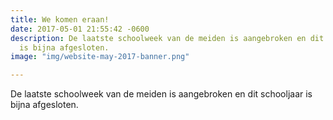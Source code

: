 ```yaml
---
title: We komen eraan!
date: 2017-05-01 21:55:42 -0600
description: De laatste schoolweek van de meiden is aangebroken en dit schooljaar
  is bijna afgesloten.
image: "img/website-may-2017-banner.png"

---
```

De laatste schoolweek van de meiden is aangebroken en dit schooljaar is bijna afgesloten.
